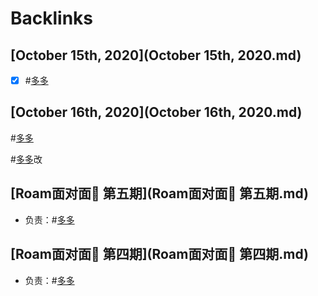 
# Backlinks
## [October 15th, 2020](October 15th, 2020.md)
- [x] #[多多](多多.md)

## [October 16th, 2020](October 16th, 2020.md)
#[多多](多多.md)

#[多多](多多.md)改

## [Roam面对面🍜 第五期](Roam面对面🍜 第五期.md)
- 负责：#[多多](多多.md)

## [Roam面对面🍜 第四期](Roam面对面🍜 第四期.md)
- 负责：#[多多](多多.md)

